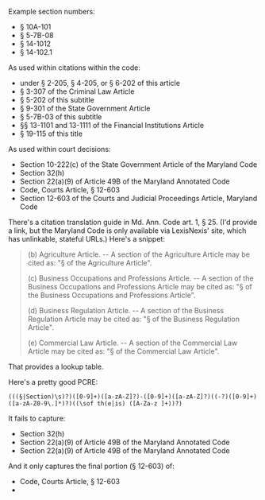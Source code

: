 Example section numbers:

* § 10A-101
* § 5-7B-08
* § 14-1012
* § 14-102.1

As used within citations within the code:

* under § 2-205, § 4-205, or § 6-202 of this article
* § 3-307 of the Criminal Law Article
* § 5-202 of this subtitle
* § 9-301 of the State Government Article
* § 5-7B-03 of this subtitle
* §§ 13-1101 and 13-1111 of the Financial Institutions Article
* § 19-115 of this title

As used within court decisions:

* Section 10-222(c) of the State Government Article of the Maryland Code
* Section 32(h)
* Section 22(a)(9) of Article 49B of the Maryland Annotated Code
* Code, Courts Article, § 12-603
* Section 12-603 of the Courts and Judicial Proceedings Article, Maryland Code

There's a citation translation guide in Md. Ann. Code art. 1, § 25. (I'd provide a link, but the Maryland Code is only available via LexisNexis' site, which has unlinkable, stateful URLs.) Here's a snippet:

> (b) Agriculture Article. -- A section of the Agriculture Article may be cited as: "§      of the Agriculture Article".
> 
> (c) Business Occupations and Professions Article. -- A section of the Business Occupations and Professions Article may be cited as: "§      of the Business Occupations and Professions Article".
> 
> (d) Business Regulation Article. -- A section of the Business Regulation Article may be cited as: "§      of the Business Regulation Article".
> 
> (e) Commercial Law Article. -- A section of the Commercial Law Article may be cited as: "§      of the Commercial Law Article".

That provides a lookup table.

Here's a pretty good PCRE:

```
(((§|Section)\s)?)([0-9]+)([a-zA-Z]?)-([0-9]+)([a-zA-Z]?)((-?)([0-9]+)([a-zA-Z0-9\.]*)?)((\sof th(e|is) ([A-Za-z ]+))?)
```

It fails to capture:

* Section 32(h)
* Section 22(a)(9) of Article 49B of the Maryland Annotated Code
* Section 22(a)(9) of Article 49B of the Maryland Annotated Code

And it only captures the final portion (§ 12-603) of:

* Code, Courts Article, § 12-603
* 
